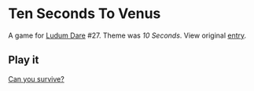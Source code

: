 Ten Seconds To Venus
====================

A game for [Ludum Dare](http://ludumdare.com) #27.
Theme was _10 Seconds_.
View original
[entry](http://www.ludumdare.com/compo/ludum-dare-27/?uid=19466).

Play it
-------

[Can you survive?](http://hhsw.de/sites/proto/ld27)
